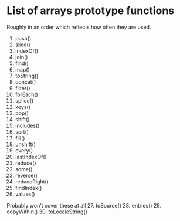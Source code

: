 # List of arrays prototype functions
Roughly in an order which reflects how often they are used.

1. push()
2. slice()
3. indexOf()
4. join()
5. find()
6. map()
7. toString()
8. concat()
9. filter()
10. forEach()
11. splice()
12. keys()
13. pop()
14. shift()
15. includes()
16. sort()
17. fill()
18. unshift()
19. every()
20. lastIndexOf()
21. reduce()
22. some()
23. reverse()
24. reduceRight()
25. findIndex()
26. values()

Probably won't cover these at all
27. toSource()
28. entries()
29. copyWithin()
30. toLocaleString()
